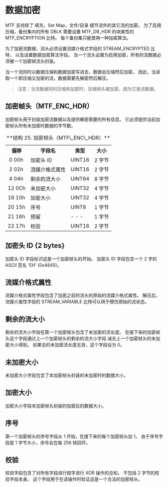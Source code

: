 # 数据加密

MTF 支持除了 填充，Set Map，文件/目录 细节流外的其它流的加密。
为了启用压缩，备份集内的所有 DBLK 需要设置 MTF\_DB\_HDR 的块属性的 MTF\_ENCRYPTION 比特。
每个备份集只能使用一种加密算法。

为了加密流数据，流头必须设置流媒介格式字段的 STREAM\_ENCRYPTED 比特，
以及设置数据加密算法字段。
当一个流头设置为启用加密，所有的流数据必须被一个加密帧流头封装。

当一个流同时以数据压缩和数据加密写进去，数据会压缩然后加密。
因此，当读取一个即压缩又加密的流，数据需要先解密然后解压。

> 注意：当流数据同时压缩和加密时，压缩帧头被加密，因为它是流数据。

## 加密帧头（MTF\_ENC\_HDR）

加密帧头用于封装加密流数据以及提供解密需要的所有信息。
它必须提供当前加密帧头所有未加密时数据的字节数。

<table>
  <tr>
    <th>偏移</th><th>字段名</th><th>类型</th><th>大小</th>
  </tr>
  <tr>
    <td>&nbsp;0 00h</td><td>加密头 ID</td><td>UINT16</td><td>2 字节</td>
  </tr>
  <tr>
    <td>&nbsp;2 02h</td><td>流媒介格式属性</td><td>UINT16</td><td>2 字节</td>
  </tr>
  <tr>
    <td>&nbsp;4 04h</td><td>剩余的流大小</td><td>UINT64</td><td>8 字节</td>
  </tr>
  <tr>
    <td>12 0Ch</td><td>未加密大小</td><td>UINT32</td><td>4 字节</td>
  </tr>
  <tr>
    <td>16 10h</td><td>加密大小</td><td>UINT32</td><td>4 字节</td>
  </tr>
  <tr>
    <td>20 15h</td><td>序号</td><td>UINT8</td><td>1 字节</td>
  </tr>
  <tr>
    <td>21 16h</td><td>预留</td><td>- - -</td><td>1 字节</td>
  </tr>
  <tr>
    <td>22 17h</td><td>校验</td><td>UINT16</td><td>2 字节</td>
  </tr>
  <caption>**结构 25. 加密帧头（MTF\_ENC\_HDR）**</caption>
</table>

## 加密头 ID {2 bytes}

加密头 ID 字段标识这是一个加密帧头的开始。
加密头 ID 字段包含一个 2 字的 ASCII 签名 'EH' (0x4845)。

## 流媒介格式属性

流媒介格式属性字段包含了加密之前的流头的原始的流媒介格式属性。
解压后，流媒介属性字段的 STREAM\_VARIABLE 比特可以用于模仿原始的流状态。

## 剩余的流大小

剩余的流大小字段在第一个加密帧头包含了未加密的流长度。
在接下来的加密帧头这个字段通过上一个加密帧头的剩余的流大小字段
减去上一个加密帧头的未加密大小得到。
如果总的未加密流长度无效，这个字段设为 0。

## 未加密大小

未加密大小字段包含了本加密帧头封装的未加密时的数据大小。

## 加密大小

加密大小字段本加密帧头封装的加密后的数据大小。

## 序号

第一个加密帧头的序号字段从 1 开始，在接下来的每个加密帧头加 1。
由于序号字段是 1 字节大小，序号会在每 256 帧回环。

## 校验

校验字段包含了对所有字段进行按字进行 XOR 操作的总和。
不包括 2 字节的校验字段本身。
这个字段用于在读操作时验证这是一个合法的加密帧头。
